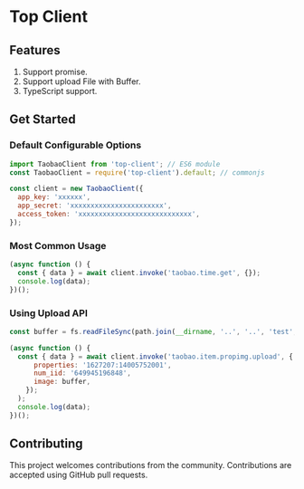 # Top Client

## Features

1. Support promise.
2. Support upload File with Buffer.
3. TypeScript support.

## Get Started

### Default Configurable Options

```js
import TaobaoClient from 'top-client'; // ES6 module
const TaobaoClient = require('top-client').default; // commonjs

const client = new TaobaoClient({
  app_key: 'xxxxxx',
  app_secret: 'xxxxxxxxxxxxxxxxxxxxxxx',
  access_token: 'xxxxxxxxxxxxxxxxxxxxxxxxxxxx',
});
```

### Most Common Usage

```js
(async function () {
  const { data } = await client.invoke('taobao.time.get', {});
  console.log(data);
})();
```

### Using Upload API

```js
const buffer = fs.readFileSync(path.join(__dirname, '..', '..', 'test', 'test.jpg'));

(async function () {
  const { data } = await client.invoke('taobao.item.propimg.upload', {
      properties: '1627207:14005752001',
      num_iid: '649945196848',
      image: buffer,
    });
  );
  console.log(data);
})();
```

## Contributing

This project welcomes contributions from the community. Contributions are accepted using GitHub pull requests.
